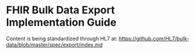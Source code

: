 # FHIR Bulk Data Export Implementation Guide

Content is being standardized through HL7 at: https://github.com/HL7/bulk-data/blob/master/spec/export/index.md
